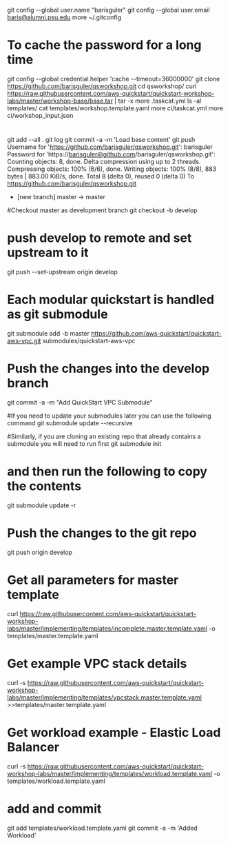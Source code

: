 git config --global user.name "barisguler"
git config --global user.email baris@alumni.psu.edu
more ~/.gitconfig 
# To cache the password for a long time
git config --global credential.helper 'cache --timeout=36000000'
git clone https://github.com/barisguler/qsworkshop.git
cd qsworkshop/
curl https://raw.githubusercontent.com/aws-quickstart/quickstart-workshop-labs/master/workshop-base/base.tar | tar -x
more .taskcat.yml 
ls -al templates/
cat  templates/workshop.template.yaml 
more ci/taskcat.yml 
more ci/workshop_input.json 

#
git add --all .
git log
git commit -a -m 'Load base content'
git push
Username for 'https://github.com/barisguler/qsworkshop.git': barisguler
Password for 'https://barisguler@github.com/barisguler/qsworkshop.git': 
Counting objects: 8, done.
Delta compression using up to 2 threads.
Compressing objects: 100% (6/6), done.
Writing objects: 100% (8/8), 883 bytes | 883.00 KiB/s, done.
Total 8 (delta 0), reused 0 (delta 0)
To https://github.com/barisguler/qsworkshop.git
 * [new branch]      master -> master

#Checkout master as development branch
git checkout -b develop
# push develop to remote and set upstream to it
git push --set-upstream origin develop


# Each modular quickstart is handled as git submodule
git submodule add -b master https://github.com/aws-quickstart/quickstart-aws-vpc.git submodules/quickstart-aws-vpc
# Push the changes into the develop branch
git commit -a -m "Add QuickStart VPC Submodule"

#If you need to update your submodules later you can use the following command 
git submodule update --recursive 

#Similarly, if you are cloning an existing repo that already contains a submodule you will need to run first
git submodule init 
# and then run the following to copy the contents
git submodule update -r 

# Push the changes to the git repo
git push origin develop

# Get all parameters for master template 
curl https://raw.githubusercontent.com/aws-quickstart/quickstart-workshop-labs/master/implementing/templates/incomplete.master.template.yaml -o templates/master.template.yaml

# Get example VPC stack details
curl -s https://raw.githubusercontent.com/aws-quickstart/quickstart-workshop-labs/master/implementing/templates/vpcstack.master.template.yaml >>templates/master.template.yaml

# Get workload example - Elastic Load Balancer
curl -s https://raw.githubusercontent.com/aws-quickstart/quickstart-workshop-labs/master/implementing/templates/workload.template.yaml -o templates/workload.template.yaml

# add and commit
git add templates/workload.template.yaml
git commit -a -m 'Added Workload'

